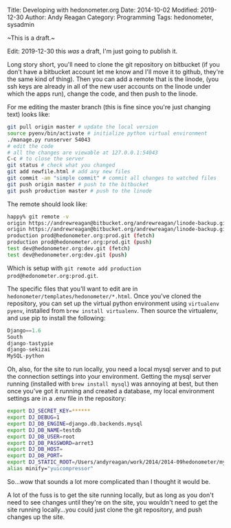 Title: Developing with hedonometer.org
Date: 2014-10-02
Modified: 2019-12-30
Author: Andy Reagan
Category: Programming
Tags: hedonometer, sysadmin

~This is a draft.~

Edit: 2019-12-30 this _was_ a draft, I'm just going to publish it.

Long story short, you'll need to clone the git repository on bitbucket (if you don't have a bitbucket account let me know and I'll move it to github, they're the same kind of thing).
Then you can add a remote that is the linode, (you ssh keys are already in all of the new user accounts on the linode under which the apps run), change the code, and then push to the linode.

For me editing the master branch (this is fine since you're just changing text) looks like:

```bash
git pull origin master # update the local version
source pyenv/bin/activate # initialize python virtual environment
./manage.py runserver 54043
# edit the code
# all the changes are viewable at 127.0.0.1:54043
C-c # to close the server
git status # check what you changed
git add newfile.html # add any new files
git commit -am "simple commit" # commit all changes to watched files
git push origin master # push to the bitbucket
git push production master # push to the linode
```

The remote should look like:

```bash
happy% git remote -v
origin https://andrewreagan@bitbucket.org/andrewreagan/linode-backup.git (fetch)
origin https://andrewreagan@bitbucket.org/andrewreagan/linode-backup.git (push)
production prod@hedonometer.org:prod.git (fetch)
production prod@hedonometer.org:prod.git (push)
test dev@hedonometer.org:dev.git (fetch)
test dev@hedonometer.org:dev.git (push)
```

Which is setup with `git remote add production prod@hedonometer.org:prod.git`.

The specific files that you'll want to edit are in `hedonometer/templates/hedonometer/*.html`.
Once you've cloned the repository, you can set up the virtual python environment using `virtualenv pyenv`, installed from `brew install virtualenv`. Then source the virtualenv, and use pip to install the following:

```python
Django==1.6
South
django-tastypie
django-sekizai
MySQL-python
```

Oh, also, for the site to run locally, you need a local mysql server and to put the connection settings into your environment. Getting the mysql server running (installed with `brew install mysql`) was annoying at best, but then once you've got it running and created a database, my local environment settings are in a .env file in the repository:

```bash
export DJ_SECRET_KEY=******
export DJ_DEBUG=1
export DJ_DB_ENGINE=django.db.backends.mysql
export DJ_DB_NAME=testdb
export DJ_DB_USER=root
export DJ_DB_PASSWORD=arret3
export DJ_DB_HOST=
export DJ_DB_PORT=
export DJ_STATIC_ROOT=/Users/andyreagan/work/2014/2014-09hedonometer/mysite/static
alias minify="yuicompressor"
```

So...wow that sounds a lot more complicated than I thought it would be.

A lot of the fuss is to get the site running locally, but as long as you don't need to see changes until they're on the site, you wouldn't need to get the site running locally...you could just clone the git repository, and push changes up the site.
